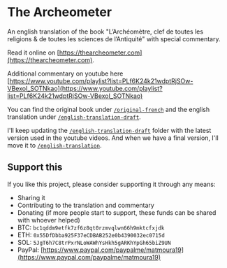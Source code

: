 # The Archeometer

An english translation of the book "L’Archéomètre, clef de toutes les religions & de toutes les sciences de l’Antiquité" with special commentary. 

Read it online on [https://thearcheometer.com](https://thearcheometer.com).

Additional commentary on youtube here [https://www.youtube.com/playlist?list=PLf6K24k21wdptRjSOw-VBexoI_SOTNkao](https://www.youtube.com/playlist?list=PLf6K24k21wdptRjSOw-VBexoI_SOTNkao)

You can find the original book under [`/original-french`](https://github.com/mdnm/the-archeometer/blob/main/original-french/L'Arch%C3%A9om%C3%A8tre%20-%20Clef%20de%20toutes%20les%20religions%20et%20de%20toutes%20--%20D'Alveydre%20Saint-Yves.pdf) and the english translation under [`/english-translation-draft`](https://github.com/mdnm/the-archeometer/tree/main/english-translation-draft).

I'll keep updating the [`/english-translation-draft`](https://github.com/mdnm/the-archeometer/tree/main/english-translation-draft) folder with the latest version used in the youtube videos. And when we have a final version, I'll move it to [`/english-translation`](https://github.com/mdnm/the-archeometer/tree/main/english-translation).

## Support this

If you like this project, please consider supporting it through any means:
- Sharing it
- Contributing to the translation and commentary
- Donating (if more people start to support, these funds can be shared with whoever helped)
 - BTC: `bc1qddm9etfk7zf6z8qt0rzmvqlwn66h9mktcfxjdk`
 - ETH: `0x55DfDbba925F37eCDBAB252e0b4390032ec0715d`
 - SOL: `5JgT6h7C8trPxrNLoWAWhYsHkh5gARKhYpGh65biZ9UN`
 - PayPal: [https://www.paypal.com/paypalme/matmoura19](https://www.paypal.com/paypalme/matmoura19)
